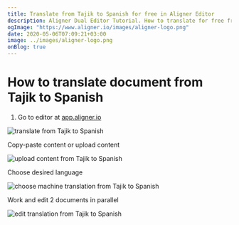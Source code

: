 ```yaml
---
title: Translate from Tajik to Spanish for free in Aligner Editor
description: Aligner Dual Editor Tutorial. How to translate for free from Tajik to Spanish. Aligner is multilingual document management platform. 
ogImage: "https://www.aligner.io/images/aligner-logo.png"
date: 2020-05-06T07:09:21+03:00
image: ../images/aligner-logo.png
onBlog: true
---
```


# How to translate document from Tajik to Spanish

1. Go to editor at [app.aligner.io](https://app.aligner.io "Aligner App web page")

![translate from Tajik to Spanish](../aligner-blank-editor.png "translate from Tajik to Spanish")

Copy-paste content or upload content

![upload content from Tajik to Spanish](../aligner-uploaded-document.png "upload content from Tajik to Spanish")

Choose desired language

![choose machine translation from Tajik to Spanish](../aligner-language-dropdown.png "choose machine translation from Tajik to Spanish")

Work and edit 2 documents in parallel

![edit translation from Tajik to Spanish](../aligner-double-sitded-editor.png "edit translation from Tajik to Spanish")

